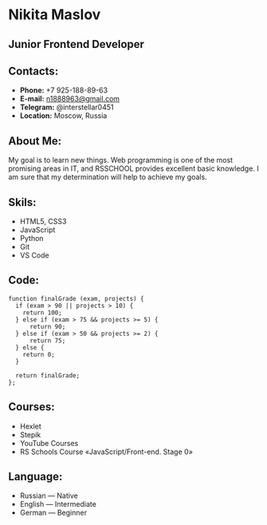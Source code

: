 # Nikita Maslov
## Junior Frontend Developer

## Contacts:
* **Phone:** +7 925-188-89-63
* **E-mail:** n1888963@gmail.com
* **Telegram:** @interstellar0451
* **Location:** Moscow, Russia

## About Me:
My goal is to learn new things. Web programming is one of the most promising areas in IT, and RSSCHOOL provides excellent basic knowledge. I am sure that my determination will help to achieve my goals.

## Skils:
* HTML5, CSS3
* JavaScript
* Python
* Git
* VS Code

## Code:
```
function finalGrade (exam, projects) {
  if (exam > 90 || projects > 10) {
    return 100;
  } else if (exam > 75 && projects >= 5) {
      return 90;
  } else if (exam > 50 && projects >= 2) {
      return 75;
  } else {
    return 0;
  }

  return finalGrade;
};
```

## Courses:
* Hexlet
* Stepik
* YouTube Courses
* RS Schools Course «JavaScript/Front-end. Stage 0»

## Language:
* Russian — Native
* English — Intermediate
* German — Beginner
